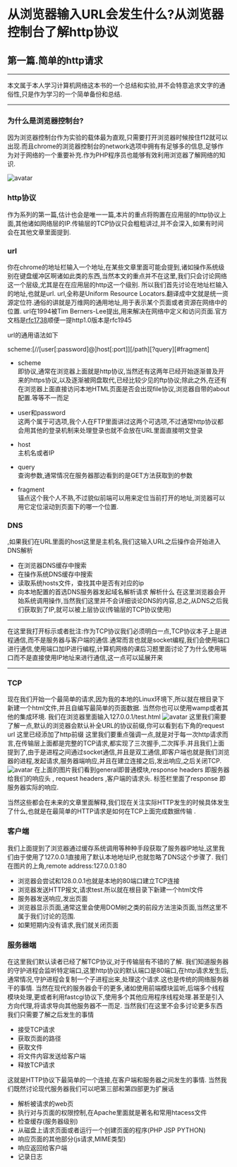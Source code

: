 从浏览器输入URL会发生什么?从浏览器控制台了解http协议
=========
## 第一篇.简单的http请求

---

本文属于本人学习计算机网络这本书的一个总结和实验,并不会特意追求文字的通俗性,只是作为学习的一个简单备份和总结.

---

### 为什么是浏览器控制台?
因为浏览器控制台作为实验的载体最为直观,只需要打开浏览器时候按住f12就可以出现.而且chrome的浏览器控制台的network选项中拥有有足够多的信息,足够作为对于网络的一个重要补充.作为PHP程序员也能够有效利用浏览器了解网络的知识.

![avatar](2018-4-15/network.png)

### http协议
作为系列的第一篇,估计也会是唯一一篇,本片的重点将购置在应用层的http协议上面,其他诸如网络层的IP.传输层的TCP协议只会粗粗讲过,并不会深入,如果有时间会在其他文章里面提到.


### url
你在chrome的地址栏输入一个地址,在某些文章里面可能会提到,诸如操作系统级别在键盘缓冲区啊诸如此类的东西,当然本文的重点并不在这里,我们只会讨论网络这一个层级,尤其是在在应用层的http这一个级别.
所以我们首先讨论在地址栏输入的地址,也就是url.
url,全称是Uniform Resource Locators.翻译成中文就是统一资源定位符.通俗的讲就是万维网的通用地址,用于表示某个页面或者资源在网络中的位置.
url在1994被Tim Berners-Lee提出,用来解决在网络中定义和访问页面.官方文档是[rfc1738](.https://tools.ietf.org/html/rfc1738)顺便一提http1.0版本是rfc1945

url的通用语法如下

scheme:[//[user[:password]@]host[:port]][/path][?query][#fragment]


- scheme<br>
即协议,通常在浏览器上面就是http协议,当然还有这两年已经开始逐渐普及开来的https协议,以及逐渐被网盘取代,已经比较少见的ftp协议;除此之外,在还有在浏览器上面直接访问本地HTML页面是否会出现file协议,浏览器自带的about配置.等等不一而足

- user和password<br>
这两个属于可选项,我个人在FTP里面讲过这两个可选项,不过通常http协议都会用其他的登录机制来处理登录也就不会放在URL里面直接明文登录

- host<BR>主机名或者IP

- query<BR>查询参数,通常情况在服务器那边看到的是GET方法获取到的参数
- fragment
<br>锚点这个我个人不熟,不过貌似前端可以用来定位当前打开的地址,浏览器可以用它定位滚动到页面下的哪一个位置.

### DNS
,如果我们在URL里面的host这里是主机名,我们这输入URL之后操作会开始进入DNS解析
- 在浏览器DNS缓存中搜索
- 在操作系统DNS缓存中搜索
- 读取系统hosts文件，查找其中是否有对应的ip
- 向本地配置的首选DNS服务器发起域名解析请求
解析什么
在这里浏览器会开始系统调用操作,当然我们这里并不会详细谈论DNS的内容,总之,从DNS之后我们获取到了IP,就可以被上层协议(传输层的TCP协议使用)

***

在这里我打开标示或者批注:作为TCP协议我们必须明白一点,TCP协议本子上是进程通信,而不是服务器与客户端的通信.通常而言也就是socket编程,我们会使用端口进行通信,使用端口加IP进行编程,计算机网络的课后习题里面讨论了为什么使用端口而不是直接使用IP地址来进行通信,这一点可以延展开来

---


### TCP

现在我们开始一个最简单的请求,因为我的本地的Linux环境下,所以就在根目录下新建一个html文件,并且自编写最简单的页面数据.
当然你也可以使用wamp或者其他的集成环境.
我们在浏览器里面输入127.0.0.1/test.html
![avatar](2018-4-15/TCP.png)
这里我们需要了解一点,默认的浏览器会默认补全URL的协议前缀,你可以看到右下角的request url 这里已经添加了http前缀
这里我们要重点强调一点,就是对于每一次http请求而言,在传输层上面都是完整的TCP请求,都实现了三次握手,二次挥手.并且我们上面提到了,由于是进程之间通过socket通信,并且是双工通信,即客户端也就是我们浏览器的进程,发起请求,服务器端响应,并且在建立连接之后,发出响应,之后关闭TCP.
![avatar](2018-4-15/http.png)
在上面的图片我们看到general即普通模块,response headers 即服务器给我们的响应头 , request headers ,客户端的请求头.
标签栏里面了response 即服务器实际的响应.

当然这些都会在未来的文章里面解释,我们现在关注实际HTTP发生的时候具体发生了什么,也就是在最简单的HTTP请求是如何在TCP上面完成数据传输
.


### 客户端

我们上面提到了浏览器通过缓存系统调用等种种手段获取了服务器IP地址,这里我们由于使用了127.0.0.1直接用了默认本地地址IP,也就忽略了DNS这个步骤了.
我们在图片的上角,remote address:127.0.0.1:80
- 浏览器会尝试和128.0.0.1也就是本地的80端口建立TCP连接
- 浏览器发送HTTP报文,请求test.所以就在根目录下新建一个html文件
- 服务器发送响应,发出页面
- 浏览器显示页面,通常这里会使用DOM树之类的前段方法渲染页面,当然这里不属于我们讨论的范围.
- 如果短期内没有请求,我们就关闭页面

### 服务器端

在这里我们默认读者已经了解TCP协议,对于传输层有不错的了解.
我们知道服务器的守护进程会监听特定端口,这里http协议的默认端口是80端口,在http请求发生后,通常情况,守护进程会复制一个子进程出来,处理这个请求.这也是传统的网络服务器干的事情.
当然在现代的服务器会干的更多,诸如使用前端模块监听,后端多个线程模块处理,更或者利用fastcgi协议下,使用多个其他应用程序线程处理.甚至是引入方向代理,将请求导向其他服务器不一而足.
当然我们在这里不会多讨论更多东西
我们只需要了解之后发生的事情
- 接受TCP请求
- 获取页面的路径
- 获取文件
- 将文件内容发送给客户端
- 释放TCP请求

这就是HTTP协议下最简单的一个连接,在客户端和服务器之间发生的事情.
当然我们既然讨论现代服务器我们可以吧第三部和第四部更为扩展话
- 解析被请求的web页
- 执行对与页面的权限控制,在Apache里面就是著名和常用htacess文件
- 检查缓存(服务器级别)
- 从磁盘上请求页面或者运行一个创建页面的程序(PHP JSP PYTHON)
- 响应页面的其他部分(js请求,MIME类型)
- 响应返回给客户端
- 记录日志
